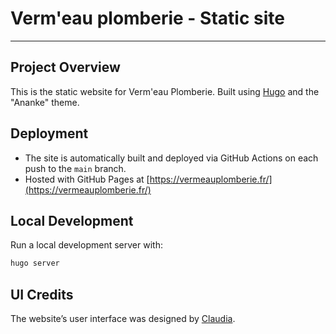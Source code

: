 # Verm'eau plomberie - Static site
---

## Project Overview

This is the static website for Verm'eau Plomberie.
Built using [Hugo](https://gohugo.io/) and the "Ananke" theme.

## Deployment

- The site is automatically built and deployed via GitHub Actions on each push to the `main` branch.
- Hosted with GitHub Pages at [https://vermeauplomberie.fr/](https://vermeauplomberie.fr/)

## Local Development

Run a local development server with:
```bash
hugo server
```

## UI Credits

The website’s user interface was designed by [Claudia](https://www.behance.net/gallery/217834701/Identit-Visuelle-Site-Vistrine-Vermeau-Plomberie).
